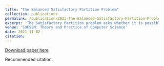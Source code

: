 ```yaml
---
title: "The Balanced Satisfactory Partition Problem"
collection: publications
permalink: /publication/2021-The-Balanced-Satisfactory-Partition-Problem
excerpt: 'The Satisfactory Partition problem asks whether it is possible to partition the vertex set of a given undirected graph into two parts such that each vertex has at least as many neighbours in its own part as in the other part. The Balanced Satisfactory Partition problem is a variant of the above problem where the two partite sets are required to have the same cardinality. Both problems are known to be NP-complete but its parameterized complexity remains open until now. We enhance our understanding of the problem from the viewpoint of parameterized complexity.'
venue: 'SOFSEM: Theory and Practice of Computer Science'
date: 2021-11-02
citation: 
---
```


[Download paper here](https://link.springer.com/chapter/10.1007/978-3-030-67731-2_23)

Recommended citation: 

